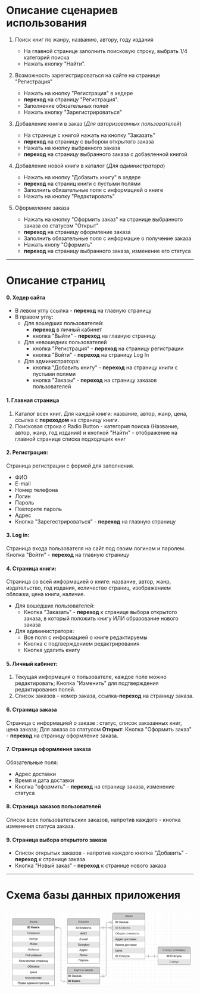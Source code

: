 # Описание сценариев использования
1. Поиск книг по жанру, названию, автору, году издания
    - На главной странице заполнить поисковую строку, выбрать 1/4 категорий поиска
    - Нажать кнопку "Найти".
2. Возможность зарегистрироваться на сайте на странице "Регистрация"

    - Нажать на кнопку "Регистрация" в хедере
    - **переход** на страницу "Регистрация".
    - Заполнение обязательных полей
    - Нажать кнопку "Зарегистрироваться"
3. Добавление книги в заказ (*Для авторизованных пользователей*)
    - На странице с книгой нажать на кнопку "Заказать"
    - **переход** на страницу с выбором открытого заказа
    - Нажать на кнопку выбранного заказа
    - **переход** на страницу выбранного заказа с добавленной книгой
4. Добавление новой книги в каталог (*Для администратора*)
    - Нажать на кнопку "Добавить книгу" в хедере
    - **переход** на страниц книги с пустыми полями
    - Заполнить обязательные поля с информацией о книге
    - Нажать на кнопку "Редактировать"
5. Оформеление заказа
    - Нажать на кнопку "Оформить заказ" на странице выбранного заказа со статусом "Открыт"
    - **переход** на страницу оформление заказа
    - Заполнить обязательные поля с информацие о получение заказа
    - Нажать кнопу "Оформить"
    - **переход** на страницу выбранного заказа, изменение его статуса
___
# Описание страниц
#### 0. Хедер сайта
- В левом углу ссылка - **переход** на главную страницу
- В правом углу:
    - Для вошедших пользователей:
        - **переход** в личный кабинет
        - кнопка "Выйти" - **переход** на главную страницу
    - Для невошедних пользователей
        - кнопка "Регистрация" - **переход** на страницу регистрации
        - кнопка "Войти" - **переход** на страницу Log In
    - Для администратора:
        -  кнопка "Добавить книгу" - **переход** на страницу книги с пустыми полями
        -  кнопка "Заказы" - **переход** на страницу заказов пользователей
#### 1. Главная страница
1. Каталог всех книг. Для каждой книги: название, автор, жанр, цена,  ссылка с **переходом** на страницу книги.
2. Поисковая строка с Radio Button - категория поиска (Название, автор, жанр, год издания) и кнопкой "Найти" - отображение на главной странице списка подходящих книг
#### 2. Регистрация:

Страница регистрации с формой для заполнения.
- ФИО
- E-mail
- Номер телефона
- Логин
- Пароль
- Повторите пароль
- Адрес
- Кнопка "Зарегестрироваться" - **переход** на главную страницу
#### 3. Log in:

Страница входа пользователя на сайт под своим логином и паролем.
Кнопка "Войти" - **переход** на главную страницу
#### 4. Страница книги:

Страница со всей информацией о книге: название, автор, жанр, издательство, год издания, количество страниц, изображением обложки, цена книги, наличие.
- Для вошедших пользователей:
    - Кнопка "Заказать" - **переход** к странице выбора открытого заказа, в который положить книгу ИЛИ образование нового заказа
- Для адиминистратора:
    - Все поля с информацией о книге редактируемы
    - Кнопка с подтверждением редактрирования
    - Кнопка удалить книгу
#### 5. Личный кабинет:
1. Текущая информация о пользователе, каждое поле можно редактировать; Кнопка "Изменить" для подтверждения редактирования полей.
2. Список заказов - номер заказа, ссылка-**переход** на страницу заказа.
#### 6. Cтраница заказа
Страница с информацией о заказе : статус, список заказанных книг, цена заказа;
Для заказа со статусом **Открыт**: Кнопка "Оформить заказ" - **переход** на страницу оформление заказа.
#### 7. Страница оформления заказа
Обязательные поля:
- Адрес доставки
- Время и дата доставки
- Кнопка "оформить" - **переход** на страницу заказа, изменение статуса
#### 8. Страница заказов пользователей
Список всех пользовательских заказов, напротив каждого - кнопка изменения статуса заказа.
#### 9. Страница выбора открытого заказа
- Список открытых заказов - напротив каждого кнопка "Добавить" - **переход** к странице заказа
- Кнопка "Новый заказ" - **переход** к странице нового заказа
___
# Схема базы данных приложения
![](/docs/images/database.png)